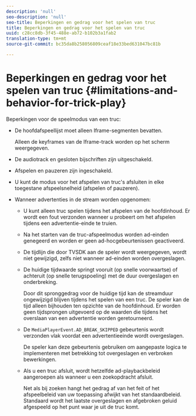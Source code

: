 ```yaml
---
description: 'null'
seo-description: 'null'
seo-title: Beperkingen en gedrag voor het spelen van truc
title: Beperkingen en gedrag voor het spelen van truc
uuid: c28cc8db-3f45-488e-ab72-b102b3a1fab2
translation-type: tm+mt
source-git-commit: bc35da8b258056809ceaf18e33bed631047bc81b

---
```



# Beperkingen en gedrag voor het spelen van truc {#limitations-and-behavior-for-trick-play}

<!--<a id="section_2BC43539C5C142E085D06A7E35C76726"></a>-->

Beperkingen voor de speelmodus van een truc:

* De hoofdafspeellijst moet alleen Iframe-segmenten bevatten.

   Alleen de keyframes van de Iframe-track worden op het scherm weergegeven.
* De audiotrack en gesloten bijschriften zijn uitgeschakeld.
* Afspelen en pauzeren zijn ingeschakeld.
* U kunt de modus voor het afspelen van truc&#39;s afsluiten in elke toegestane afspeelsnelheid (afspelen of pauzeren).
* Wanneer advertenties in de stream worden opgenomen:

   * U kunt alleen truc spelen tijdens het afspelen van de hoofdinhoud. Er wordt een fout verzonden wanneer u probeert om het afspelen tijdens een advertentie-einde te truien.
   * Na het starten van de truc-afspeelmodus worden ad-einden genegeerd en worden er geen ad-hocgebeurtenissen geactiveerd.
   * De tijdlijn die door TVSDK aan de speler wordt weergegeven, wordt niet gewijzigd, zelfs niet wanneer ad-einden worden overgeslagen.
   * De huidige tijdwaarde springt vooruit (op snelle voorwaartse) of achteruit (op snelle terugspoeling) met de duur overgeslagen en onderbreking.

      Door dit spronggedrag voor de huidige tijd kan de streamduur ongewijzigd blijven tijdens het spelen van een truc. De speler kan de tijd alleen bijhouden ten opzichte van de hoofdinhoud. Er worden geen tijdsprongen uitgevoerd op de waarden die tijdens het overslaan van een advertentie worden geretourneerd.
   * De `MediaPlayerEvent.AD_BREAK_SKIPPED` gebeurtenis wordt verzonden vlak voordat een advertentieeinde wordt overgeslagen.

      De speler kan deze gebeurtenis gebruiken om aangepaste logica te implementeren met betrekking tot overgeslagen en verbroken bewerkingen.

   * Als u een truc afsluit, wordt hetzelfde ad-playbackbeleid aangeroepen als wanneer u een zoekopdracht afsluit.

      Net als bij zoeken hangt het gedrag af van het feit of het afspeelbeleid van uw toepassing afwijkt van het standaardbeleid. Standaard wordt het laatste overgeslagen en afgebroken geluid afgespeeld op het punt waar je uit de truc komt.